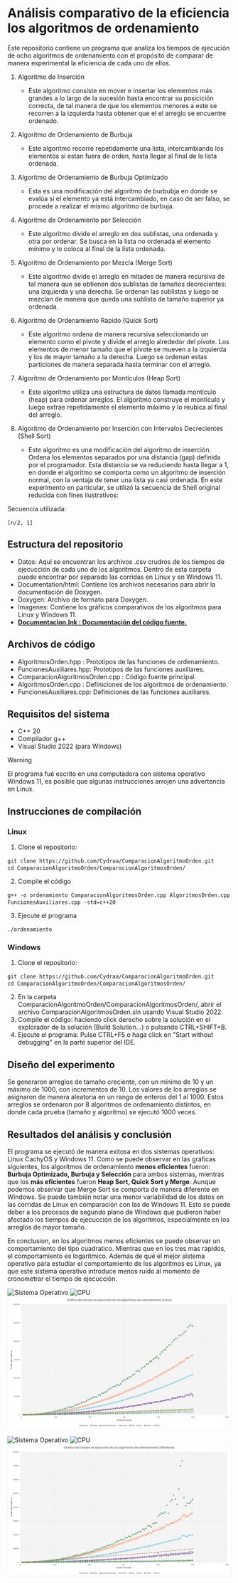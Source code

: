 # Análisis comparativo de la eficiencia los algoritmos de ordenamiento
Este repositorio contiene un programa que analiza los tiempos de ejecución de ocho algoritmos de ordenamiento con el propósito de comparar de manera experimental la eficiencia de cada uno de ellos.

1. Algoritmo de Inserción
   - Este algoritmo consiste en mover e insertar los elementos más grandes a lo largo de la sucesión hasta encontrar su posicición correcta, de tal manera de que los elementos menores a este se recorren a la izquierda hasta obtener que el el arreglo se encuentre ordenado.

2. Algoritmo de Ordenamiento de Burbuja
   - Este algoritmo recorre repetidamente una lista, intercambiando los elementos si estan fuera de orden, hasta llegar al final de la lista ordenada.
     
3. Algoritmo de Ordenamiento de Burbuja Optimizado
   - Esta es una modificación del algoritmo de burbubja en donde se evalúa si el elemento ya está intercambiado, en caso de ser falso, se procede a realizar el mismo algoritmo de burbuja.
  
4. Algoritmo de Ordenamiento por Selección
   - Este algoritmo divide el arreglo en dos sublistas, una ordenada y otra por ordenar. Se busca en la lista no ordenada el elemento mínimo y lo coloca al final de la lista ordenada.

5. Algoritmo de Ordenamiento por Mezcla (Merge Sort)
   - Este algoritmo divide el arreglo en mitades de manera recursiva de tal manera que se obtienen dos sublistas de tamaños decrecientes: una izquierda y una derecha. Se ordenan las sublistas y luego se mezclan de manera que queda una sublista de tamaño superior ya ordenada.

6. Algoritmo de Ordenamiento Rápido (Quick Sort)
   - Este algoritmo ordena de manera recursiva seleccionando un elemento como el pivote y divide el arreglo alrededor del pivote. Los elementos  de menor tamaño que el pivote se mueven a la izquierda y los de mayor tamaño a la derecha. Luego se ordenan estas particiones de manera separada hasta terminar con el arreglo.

7. Algoritmo de Ordenamiento por Montículos (Heap Sort)
   - Este algoritmo utiliza una estructura de datos llamada montículo (heap) para ordenar arreglos. El algoritmo construye el montículo y luego extrae repetidamente el elemento máximo y lo reubica al final del arreglo.
  
8. Algoritmo de Ordenamiento por Inserción con Intervalos Decrecientes (Shell Sort)
   - Este algoritmo es una modificación del algoritmo de inserción. Ordena los elementos separados por una distancia (gap) definida por el programador. Esta distancia se va reduciendo hasta llegar a 1, en donde el algoritmo se comporta como un algoritmo de inserción normal, con la ventaja de tener una lista ya casi ordenada. En este experimento en particular, se utilizó la secuencia de Shell original reducida con fines ilustrativos:

Secuencia utilizada:
```
[n/2, 1]
```

## Estructura del repositorio
* Datos: Aquí se encuentran los archivos .csv crudros de los tiempos de ejecucción de cada uno de los algoritmos. Dentro de esta carpeta puede encontrar por separado las corridas en Linux y en Windows 11.
* Documentation/html: Contiene los archivos necesarios para abrir la documentación de Doxygen.
* Doxygen: Archivo de formato para Doxygen.
* Imagenes: Contiene los gráficos comparativos de los algoritmos para Linux y Windows 11.
* **<ins>Documentacion.lnk : Documentación del código fuente.</ins>**

## Archivos de código
* AlgoritmosOrden.hpp : Prototipos de las funciones de ordenamiento.
* FuncionesAuxiliares.hpp: Prototipos de las funciones auxiliares.
* ComparacionAlgoritmosOrden.cpp : Código fuente principal.
* AlgoritmosOrden.cpp : Definiciones de los algoritmos de ordenamiento.
*  FuncionesAuxiliares.cpp: Definiciones de las funciones auxiliares.
  
## Requisitos del sistema
* C++ 20
* Compilador g++
* Visual Studio 2022 (para Windows)

> [!WARNING]
> El programa fué escrito en una computadora con sistema operativo Windows 11, es posible que algunas instrucciones arrojen una advertencia en Linux.

## Instrucciones de compilación
### Linux
1. Clone el repositorio:
```
git clone https://github.com/Cydraa/ComparacionAlgoritmoOrden.git
cd ComparacionAlgoritmoOrden/ComparacionAlgoritmosOrden/
```
2. Compile el código
```
g++ -o ordenamiento ComparacionAlgoritmosOrden.cpp AlgoritmosOrden.cpp FuncionesAuxiliares.cpp -std=c++20
```

3. Ejecute el programa
```
./ordenamiento
```

### Windows
1. Clone el repositorio:
```
git clone https://github.com/Cydraa/ComparacionAlgoritmoOrden.git
cd ComparacionAlgoritmoOrden/ComparacionAlgoritmosOrden/
```
2. En la carpeta ComparacionAlgoritmoOrden/ComparacionAlgoritmosOrden/, abrir el archivo ComparacionAlgoritmosOrden.sln usando Visual Studio 2022.
3. Compile el código: haciendo click derecho sobre la solución en el explorador de la solución (Build Solution...) o pulsando CTRL+SHIFT+B.
5. Ejecute el programa: Pulse CTRL+F5 o haga click en "Start without debugging" en la parte superior del IDE.

## Diseño del experimento
Se generaron arreglos de tamaño creciente, con un mínimo de 10 y un máximo de 1000, con incrementos de 10. Los valores de los arreglos se asignaron de manera aleatoria en un rango de enteros del 1 al 1000. Estos arreglos se ordenaron por 8 algoritmos de ordenamiento distintos, en donde cada prueba (tamaño y algoritmo) se ejecutó 1000 veces.

## Resultados del análisis y conclusión
El programa se ejecutó de manera exitosa en dos sistemas operativos: Linux CachyOS y Windows 11. Como se puede observar en las gráficas siguientes, los algoritmos de ordenamiento **menos eficientes** fueron: **Burbuja Optimizado, Burbuja y Selección** para ambos sistemas, mientras que los **más eficientes** fueron **Heap Sort, Quick Sort y Merge**. Aunque podemos observar que Merge Sort se comporta de manera diferente en Windows. Se puede también notar una menor variabilidad de los datos en las corridas de Linux en comparación con las de Windows 11. Esto se puede deber a los procesos de segundo plano de Windows que pudieron haber afectado los tiempos de ejecucción de los algoritmos, especialmente en los arreglos de mayor tamaño.

En conclusion, en los algoritmos menos eficientes se puede observar un comportamiento del tipo cuadratico. Mientras que en los tres mas rapidos, el comportamiento es logarítmico. Además de que el mejor sistema operativo para estudiar el comportamiento de los algoritmos es Linux, ya que este sistema operativo introduce menos ruido al momento de cronometrar el tiempo de ejecucción.

![Sistema Operativo](https://img.shields.io/badge/Sistema%20Operativo%20-%20CachyOS-pink) ![CPU](https://img.shields.io/badge/CPU%20-%20Intel%20Core%20i5--8365U-orange
)
![Gráfica comparativa de algoritmos de ordenamiento en Linux](ComparacionAlgoritmosOrden/Imagenes/GraficoComparativoAlgoritmos_Linux.png)

![Sistema Operativo](https://img.shields.io/badge/Sistema%20Operativo%20-%20Windows%2011-blue) ![CPU](https://img.shields.io/badge/CPU%20-%2011th%20Gen%20Intel(R)%20Core(TM)%20i7%2011700F-purple)
![Gráfica comparativa de algoritmos de ordenamiento en Windows](ComparacionAlgoritmosOrden/Imagenes/GraficoComparativoAlgoritmos_Windows.png)
